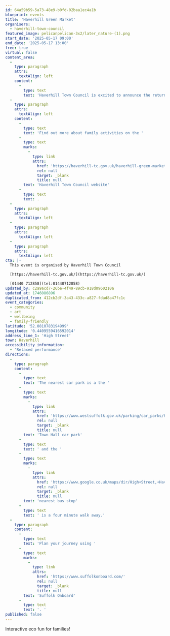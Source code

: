 ```yaml
---
id: 64a59b59-5a73-48e9-b0fd-02baa1ec4a1b
blueprint: events
title: 'Haverhill Green Market'
organisers:
  - haverhill-town-council
featured_image: pelicanpelican-3x2/later_nature-(1).png
start_date: '2025-05-17 09:00'
end_date: '2025-05-17 13:00'
free: true
virtual: false
content_area:
  -
    type: paragraph
    attrs:
      textAlign: left
    content:
      -
        type: text
        text: 'Haverhill Town Council is excited to announce the return of the Green Market, taking place on Saturday 17 May from 9am. Hosted along Haverhill’s High Street, the market will feature an array of interactive activities, as well as local market vendors celebrating nature and sustainability.'
  -
    type: paragraph
    attrs:
      textAlign: left
    content:
      -
        type: text
        text: 'Find out more about family activities on the '
      -
        type: text
        marks:
          -
            type: link
            attrs:
              href: 'https://haverhill-tc.gov.uk/haverhill-green-market/'
              rel: null
              target: _blank
              title: null
        text: 'Haverhill Town Council website'
      -
        type: text
        text: .
  -
    type: paragraph
    attrs:
      textAlign: left
  -
    type: paragraph
    attrs:
      textAlign: left
  -
    type: paragraph
    attrs:
      textAlign: left
cta: |-
  This event is organised by Haverhill Town Council

  [https://haverhill-tc.gov.uk/](https://haverhill-tc.gov.uk/) 

  [01440 712858](tel:01440712858)
updated_by: c2a9acd7-26be-4f49-89cb-918d0960210a
updated_at: 1746086896
duplicated_from: 412cb2df-3a43-433c-a827-fdad8a47fc1c
event_categories:
  - community
  - art
  - wellbeing
  - family-friendly
latitude: '52.0810783194999'
longitude: '0.4409559416592014'
address_line_1: 'High Street'
town: Haverhill
accessibility_information:
  - 'Relaxed performance'
directions:
  -
    type: paragraph
    content:
      -
        type: text
        text: 'The nearest car park is a the '
      -
        type: text
        marks:
          -
            type: link
            attrs:
              href: 'https://www.westsuffolk.gov.uk/parking/car_parks/haverhill-car-parks.cfm'
              rel: null
              target: _blank
              title: null
        text: 'Town Hall car park'
      -
        type: text
        text: ' and the '
      -
        type: text
        marks:
          -
            type: link
            attrs:
              href: 'https://www.google.co.uk/maps/dir/High+Street,+Haverhill/Helions+Walk,+Haverhill+CB9+8DW/@52.0799895,0.4399346,17.25z/data=!4m14!4m13!1m5!1m1!1s0x47d85ef39f07f841:0xd5654254ad4e1898!2m2!1d0.4409023!2d52.0809267!1m5!1m1!1s0x47d85ef3c44fcb61:0xe0bf62245327bde7!2m2!1d0.440912!2d52.079876!3e0?entry=ttu&g_ep=EgoyMDI1MDQyOC4wIKXMDSoJLDEwMjExNDUzSAFQAw%3D%3D'
              rel: null
              target: _blank
              title: null
        text: 'nearest bus stop'
      -
        type: text
        text: ' is a four minute walk away.'
  -
    type: paragraph
    content:
      -
        type: text
        text: 'Plan your journey using '
      -
        type: text
        marks:
          -
            type: link
            attrs:
              href: 'https://www.suffolkonboard.com/'
              rel: null
              target: _blank
              title: null
        text: 'Suffolk Onboard'
      -
        type: text
        text: '. '
published: false
---
```

Interactive eco fun for families!